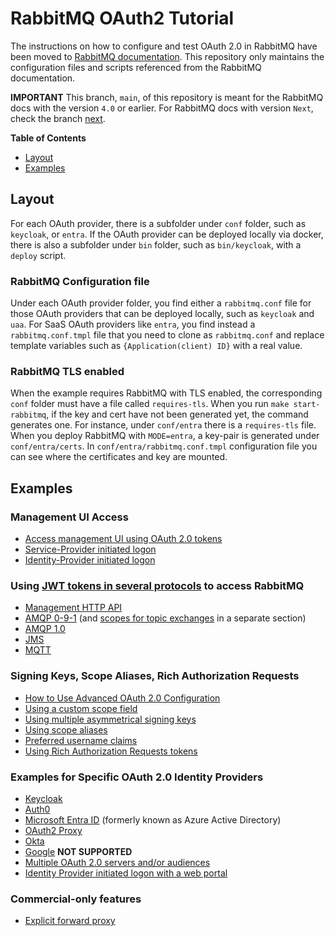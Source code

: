 # RabbitMQ OAuth2 Tutorial

The instructions on how to configure and test OAuth 2.0 in RabbitMQ have been moved to [RabbitMQ documentation](https://www.rabbitmq.com/docs/oauth2-examples). This repository only maintains the configuration files and scripts referenced from the RabbitMQ documentation.

**IMPORTANT**
This branch, `main`, of this repository is meant for the RabbitMQ docs with the version `4.0` or earlier.
For RabbitMQ docs with version `Next`, check the branch [next](https://github.com/rabbitmq/rabbitmq-oauth2-tutorial/tree/next).


**Table of Contents**

* [Layout](#layout)
* [Examples](#examples)

## Layout

For each OAuth provider, there is a subfolder under `conf` folder, such as `keycloak`,
or `entra`. If the OAuth provider can be deployed locally via docker, there is also a subfolder under `bin` folder, such as `bin/keycloak`, with a `deploy` script.

### RabbitMQ Configuration file

Under each OAuth provider folder, you find either a `rabbitmq.conf` file for those OAuth providers that can be deployed locally, such as `keycloak` and `uaa`. For SaaS OAuth providers like `entra`, you find instead a `rabbitmq.conf.tmpl` file that you need to clone as `rabbitmq.conf` and replace template variables such as `{Application(client) ID}` with a real value.

### RabbitMQ TLS enabled

When the example requires RabbitMQ with TLS enabled, the corresponding `conf` folder must have a file called `requires-tls`. When you run `make start-rabbitmq`, if the key and cert have not been generated yet, the command generates one. For instance, under `conf/entra` there is a `requires-tls` file. When you deploy RabbitMQ with `MODE=entra`, a key-pair is generated under `conf/entra/certs`. In `conf/entra/rabbitmq.conf.tmpl` configuration file you can see where the certificates and key are mounted.

## Examples

### Management UI Access

* [Access management UI using OAuth 2.0 tokens](https://www.rabbitmq.com/docs/oauth2-examples#access-management-ui)
* [Service-Provider initiated logon](https://www.rabbitmq.com/docs/oauth2-examples#service-provider-initiated-logon)
* [Identity-Provider initiated logon](https://www.rabbitmq.com/docs/oauth2-examples#identity-provider-initiated-logon)

### Using [JWT tokens in several protocols](#access-other-protocols) to access RabbitMQ

* [Management HTTP API](https://www.rabbitmq.com/docs/oauth2-examples#management-http-api)
* [AMQP 0-9-1](https://www.rabbitmq.com/docs/oauth2-examples#amqp-protocol) (and [scopes for topic exchanges](https://www.rabbitmq.com/docs/oauth2-examples#using-topic-exchanges) in a separate section)
* [AMQP 1.0](https://www.rabbitmq.com/docs/oauth2-examples#amqp10-protocol)
* [JMS](https://www.rabbitmq.com/docs/oauth2-examples#jms-clients)
* [MQTT](https://www.rabbitmq.com/docs/oauth2-examples#mqtt-protocol)

### Signing Keys, Scope Aliases, Rich Authorization Requests

* [How to Use Advanced OAuth 2.0 Configuration](https://www.rabbitmq.com/docs/oauth2-examples#advanced-configuration)
* [Using a custom scope field](https://www.rabbitmq.com/docs/oauth2-examples#using-custom-scope-field)
* [Using multiple asymmetrical signing keys](https://www.rabbitmq.com/docs/oauth2-examples#using-multiple-asymmetrical-signing-keys)
* [Using scope aliases](https://www.rabbitmq.com/docs/oauth2-examples#using-scope-aliases)
* [Preferred username claims](https://www.rabbitmq.com/docs/oauth2-examples#preferred-username-claims)
* [Using Rich Authorization Requests tokens](https://www.rabbitmq.com/docs/oauth2-examples#use-rar-tokens)

### Examples for Specific OAuth 2.0 Identity Providers 

 * [Keycloak](https://www.rabbitmq.com/docs/oauth2-examples-keycloak)
 * [Auth0](https://www.rabbitmq.com/docs/oauth2-examples-auth0)
 * [Microsoft Entra ID](https://www.rabbitmq.com/docs/oauth2-examples-entra-id) (formerly known as Azure Active Directory)
 * [OAuth2 Proxy](https://www.rabbitmq.com/docs/oauth2-examples-proxy)
 * [Okta](https://www.rabbitmq.com/docs/oauth2-examples-okta)
 * [Google](https://www.rabbitmq.com/docs/oauth2-examples-google)  **NOT SUPPORTED**
 * [Multiple OAuth 2.0 servers and/or audiences](https://www.rabbitmq.com/docs/oauth2-examples-multiresource)
 * [Identity Provider initiated logon with a web portal](https://www.rabbitmq.com/docs/oauth2-examples-idp-initiated)

 ### Commercial-only features

 * [Explicit forward proxy](https://techdocs.broadcom.com/us/en/vmware-tanzu/data-solutions/tanzu-rabbitmq-oci/4-0/tanzu-rabbitmq-oci-image/overview.html)
